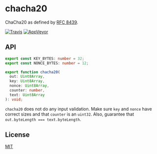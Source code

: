 # chacha20

ChaCha20 as defined by [RFC 8439](https://tools.ietf.org/html/rfc8439).

[![Travis](http://img.shields.io/travis/chiefbiiko/chacha20.svg?style=flat)](http://travis-ci.org/chiefbiiko/chacha20) [![AppVeyor](https://ci.appveyor.com/api/projects/status/github/chiefbiiko/chacha20?branch=master&svg=true)](https://ci.appveyor.com/project/chiefbiiko/chacha20)

## API

``` ts
export const KEY_BYTES: number = 32;
export const NONCE_BYTES: number = 12;

export function chacha20(
  out: Uint8Array,
  key: Uint8Array,
  nonce: Uint8Array,
  counter: number,
  text: Uint8Array
): void;
```

`chacha20` does not do any input validation. Make sure `key` and `nonce` have correct sizes and that `counter` is an `uint32`. Also, guarantee that `out.byteLength === text.byteLength`.

## License

[MIT](./LICENSE)